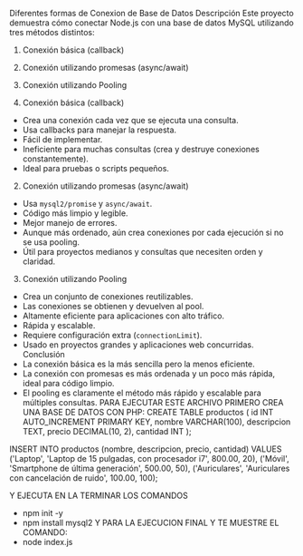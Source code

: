 Diferentes formas de Conexion de Base de Datos
Descripción
Este proyecto demuestra cómo conectar Node.js con una base de datos MySQL utilizando tres métodos distintos:

1. Conexión básica (callback)
2. Conexión utilizando promesas (async/await)
3. Conexión utilizando Pooling

1. Conexión básica (callback)
- Crea una conexión cada vez que se ejecuta una consulta.
- Usa callbacks para manejar la respuesta.
- Fácil de implementar.
- Ineficiente para muchas consultas (crea y destruye conexiones constantemente).
- Ideal para pruebas o scripts pequeños.

 2. Conexión utilizando promesas (async/await)
- Usa `mysql2/promise` y `async/await`.
- Código más limpio y legible.
- Mejor manejo de errores.
-  Aunque más ordenado, aún crea conexiones por cada ejecución si no se usa pooling.
- Útil para proyectos medianos y consultas que necesiten orden y claridad.

 3. Conexión utilizando Pooling
- Crea un conjunto de conexiones reutilizables.
- Las conexiones se obtienen y devuelven al pool.
- Altamente eficiente para aplicaciones con alto tráfico.
-  Rápida y escalable.
- Requiere configuración extra (`connectionLimit`).
- Usado en proyectos grandes y aplicaciones web concurridas.
Conclusión
- La conexión básica es la más sencilla pero la menos eficiente.
- La conexión con promesas es más ordenada y un poco más rápida, ideal para código limpio.
- El pooling es claramente el método más rápido y escalable para múltiples consultas.
PARA EJECUTAR ESTE ARCHIVO PRIMERO CREA UNA BASE DE DATOS CON PHP:
CREATE TABLE productos (
  id INT AUTO_INCREMENT PRIMARY KEY,
  nombre VARCHAR(100),
  descripcion TEXT,
  precio DECIMAL(10, 2),
  cantidad INT
);

INSERT INTO productos (nombre, descripcion, precio, cantidad) VALUES
('Laptop', 'Laptop de 15 pulgadas, con procesador i7', 800.00, 20),
('Móvil', 'Smartphone de última generación', 500.00, 50),
('Auriculares', 'Auriculares con cancelación de ruido', 100.00, 100);

Y EJECUTA EN LA TERMINAR LOS COMANDOS
- npm init -y
- npm install mysql2
Y PARA LA EJECUCION FINAL Y TE MUESTRE EL COMANDO:
- node index.js
